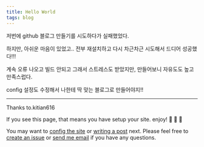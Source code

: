```yaml
---
title: Hello World
tags: blog
---
```

저번에 github 블로그 만들기를 시도하다가 실패했었다.

하지만, 아쉬운 마음이 있었고.. 전부 재설치하고 다시 차근차근 시도해서 드디어 성공했다!!!

계속 오류 나오고 빌드 안되고 그래서 스트레스도 받았지만, 만들어보니 자유도도 높고 만족스럽다.

config 설정도 수정해서 나한테 딱 맞는 블로그로 만들어야지!!

---

Thanks to.kitian616

If you see this page, that means you have setup your site. enjoy! :ghost: :ghost: :ghost:

You may want to [config the site](https://tianqi.name/jekyll-TeXt-theme/docs/en/configuration) or [writing a post](https://tianqi.name/jekyll-TeXt-theme/docs/en/writing-posts) next. Please feel free to [create an issue](https://github.com/kitian616/jekyll-TeXt-theme/issues) or [send me email](mailto:kitian616@outlook.com) if you have any questions.

